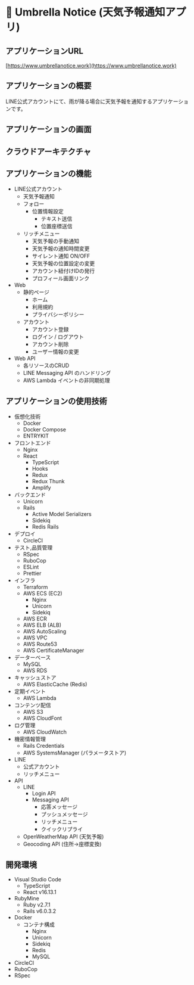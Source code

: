 # :closed_umbrella: Umbrella Notice (天気予報通知アプリ)

## アプリケーションURL
[https://www.umbrellanotice.work](https://www.umbrellanotice.work)

## アプリケーションの概要

LINE公式アカウントにて、雨が降る場合に天気予報を通知するアプリケーションです。

## アプリケーションの画面

## クラウドアーキテクチャ

## アプリケーションの機能

- LINE公式アカウント
    - 天気予報通知
    - フォロー
        - 位置情報設定
            - テキスト送信
            - 位置座標送信
    - リッチメニュー
        - 天気予報の手動通知
        - 天気予報の通知時間変更
        - サイレント通知 ON/OFF
        - 天気予報の位置設定の変更
        - アカウント紐付けIDの発行
        - プロフィール画面リンク
- Web
    - 静的ページ
        - ホーム
        - 利用規約
        - プライバシーポリシー
    - アカウント
        - アカウント登録
        - ログイン / ログアウト
        - アカウント削除
        - ユーザー情報の変更
- Web API
    - 各リソースのCRUD
    - LINE Messaging API のハンドリング
    - AWS Lambda イベントの非同期処理

## アプリケーションの使用技術

- 仮想化技術
   - Docker
   - Docker Compose
   - ENTRYKIT
- フロントエンド
   - Nginx
   - React
        - TypeScript
        - Hooks
        - Redux
        - Redux Thunk
        - Amplify
- バックエンド
   - Unicorn
   - Rails
        - Active Model Serializers
        - Sidekiq
        - Redis Rails
- デプロイ
    - CircleCI
- テスト,品質管理
    - RSpec
    - RuboCop
    - ESLint
    - Prettier
- インフラ
    - Terraform
    - AWS ECS (EC2)
        - Nginx
        - Unicorn
        - Sidekiq
    - AWS ECR
    - AWS ELB (ALB)
    - AWS AutoScaling
    - AWS VPC
    - AWS Route53
    - AWS CertificateManager
- データーベース
    - MySQL
    - AWS RDS
- キャッシュストア
    - AWS ElasticCache (Redis)
- 定期イベント
    - AWS Lambda
- コンテンツ配信
    - AWS S3
    - AWS CloudFont
- ログ管理
    - AWS CloudWatch
- 機密情報管理
    - Rails Credentials
    - AWS SystemsManager (パラメータストア)
- LINE
    - 公式アカウント
    - リッチメニュー
- API
    - LINE
        - Login API
        - Messaging API
            - 応答メッセージ
            - プッシュメッセージ
            - リッチメニュー
            - クイックリプライ
    - OpenWeatherMap API (天気予報)
    - Geocoding API (住所→座標変換)

## 開発環境
- Visual Studio Code
    - TypeScript
    - React v16.13.1
- RubyMine
    - Ruby v2.7.1
    - Rails v6.0.3.2
- Docker
    - コンテナ構成
        - Nginx
        - Unicorn
        - Sidekiq
        - Redis
        - MySQL
- CircleCI
- RuboCop
- RSpec
